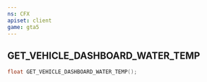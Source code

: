 ```yaml
---
ns: CFX
apiset: client
game: gta5
---
```

## GET_VEHICLE_DASHBOARD_WATER_TEMP

```c
float GET_VEHICLE_DASHBOARD_WATER_TEMP();
```